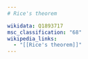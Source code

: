 ```yaml
---
# Rice's theorem

wikidata: Q1893717
msc_classification: "68"
wikipedia_links:
  - "[[Rice's theorem]]"
---
```

